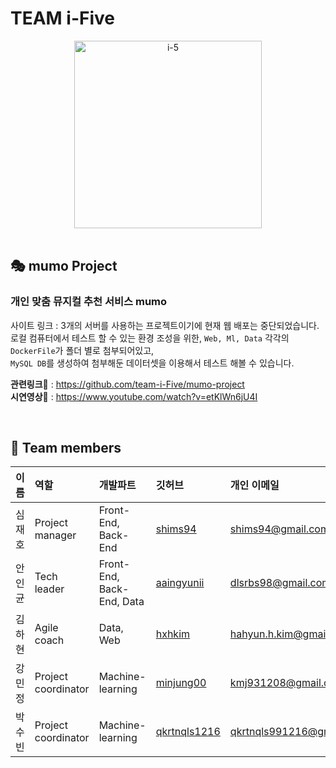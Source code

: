 # TEAM i-Five 

<div align="center">
  <img src="https://github.com/team-i-Five/team-i-Five/assets/31847834/c018dd49-7e8d-4156-9274-d2043fa1694b" alt="i-5" width="300" height="300">
</div>

</br>

## 🎭 mumo Project

### 개인 맞춤 뮤지컬 추천 서비스 mumo
사이트 링크 : 3개의 서버를 사용하는 프로젝트이기에 현재 웹 배포는 중단되었습니다.\
로컬 컴퓨터에서 테스트 할 수 있는 환경 조성을 위한, `Web, Ml, Data` 각각의 `DockerFile`가 폴더 별로 첨부되어있고,\
`MySQL DB`를 생성하여 첨부해둔 데이터셋을 이용해서 테스트 해볼 수 있습니다.

**관련링크**🔗 : https://github.com/team-i-Five/mumo-project \
**시연영상**🔗 : https://www.youtube.com/watch?v=etKlWn6jU4I

</br>

## 👐 Team members 

|이름|역할|개발파트|깃허브|개인 이메일|
|---|:---|:---|:---|:---|
|심재호|Project manager|Front-End, Back-End|[shims94](https://github.com/shims94)|shims94@gmail.com|
|안인균|Tech leader|Front-End, Back-End, Data|[aaingyunii](https://github.com/aaingyunii)|dlsrbs98@gmail.com|
|김하현|Agile coach|Data, Web|[hxhkim](https://github.com/hxhkim)|hahyun.h.kim@gmail.com|
|강민정|Project coordinator|Machine-learning|[minjung00](https://github.com/minjung00)|kmj931208@gmail.com|
|박수빈|Project coordinator|Machine-learning|[qkrtnqls1216](https://github.com/qkrtnqls1216)|qkrtnqls991216@gmail.com|
